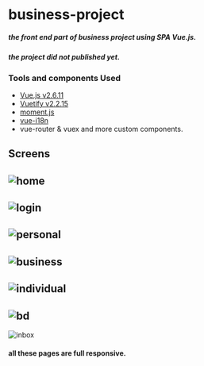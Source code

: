 # business-project
 ##### the front end part of business project using SPA Vue.js.
 ##### the project did not published yet.


### Tools and components Used
 - [Vue.js v2.6.11](https://vuejs.org/)
 - [Vuetify v2.2.15](https://vuetifyjs.com/en/)
 - [moment.js](https://momentjs.com/)
 - [vue-i18n](https://kazupon.github.io/vue-i18n/)
 - vue-router & vuex
 and more custom components.
 

## Screens
![home](./screens/home-page.png)
-
![login](./screens/login.png)
-
![personal](./screens/personal-page.png)
-
![business](./screens/business-page.png)
-
![individual](./screens/individual-page.png)
-
![bd](./screens/bd.png)
-
![inbox](./screens/inbox.png)

#### all these pages are full responsive.
